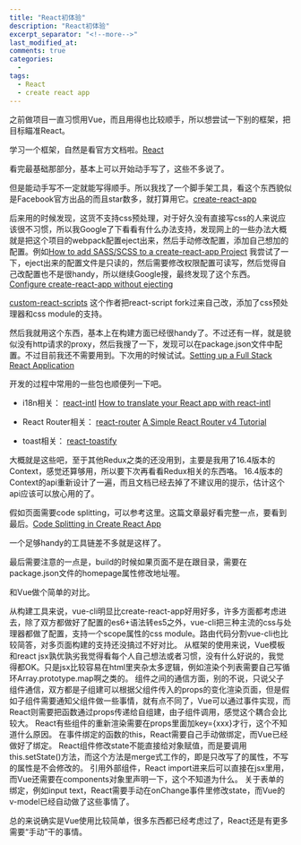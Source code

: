 ```yaml
---
title: "React初体验"
description: "React初体验"
excerpt_separator: "<!--more-->"
last_modified_at: 
comments: true
categories:
  -
tags:
  - React
  - create react app
---
```


之前做项目一直习惯用Vue，而且用得也比较顺手，所以想尝试一下别的框架，把目标瞄准React。

学习一个框架，自然是看官方文档啦。<site><a target="_blank" href="https://reactjs.org/">React</a></site>

看完最基础那部分，基本上可以开始动手写了，这些不多说了。

但是能动手写不一定就能写得顺手。所以我找了一个脚手架工具，看这个东西貌似是Facebook官方出品的而且star数多，就打算用它。<site><a target="_blank" href="https://github.com/facebook/create-react-app">create-react-app</a></site>

后来用的时候发现，这货不支持css预处理，对于好久没有直接写css的人来说应该很不习惯，所以我Google了下看看有什么办法支持，发现网上的一些办法大概就是把这个项目的webpack配置eject出来，然后手动修改配置，添加自己想加的配置。例如<site><a target="_blank" href="https://medium.com/front-end-hacking/how-to-add-sass-or-scss-to-create-react-app-c303dae4b5bc">How to add SASS/SCSS to a create-react-app Project</a></site>
我尝试了一下，eject出来的配置文件是只读的，然后需要修改权限配置可读写，然后觉得自己改配置也不是很handy，所以继续Google搜，最终发现了这个东西。
<site><a target="_blank" href="https://medium.com/@kitze/configure-create-react-app-without-ejecting-d8450e96196a">Configure create-react-app without ejecting</a></site>

<site><a target="_blank" href="https://github.com/kitze/custom-react-scripts">custom-react-scripts</a></site>
这个作者把react-script fork过来自己改，添加了css预处理器和css module的支持。

然后我就用这个东西，基本上在构建方面已经很handy了。不过还有一样，就是貌似没有http请求的proxy，然后我搜了一下，发现可以在package.json文件中配置。不过目前我还不需要用到。下次用的时候试试。<site><a target="_blank" href="https://coursework.vschool.io/setting-up-a-full-stack-react-application/">Setting up a Full Stack React Application</a></site>

开发的过程中常用的一些包也顺便列一下吧。
* i18n相关： <site><a target="_blank" href="https://github.com/yahoo/react-intl">react-intl</a></site> <site><a target="_blank" href="https://www.codeandweb.com/babeledit/tutorials/how-to-translate-your-react-app-with-react-intl">How to translate your React app with react-intl</a></site>

* React Router相关： <site><a target="_blank" href="https://github.com/ReactTraining/react-router">react-router</a></site> <site><a target="_blank" href="https://medium.com/@pshrmn/a-simple-react-router-v4-tutorial-7f23ff27adf">A Simple React Router v4 Tutorial</a></site>

* toast相关： <site><a target="_blank" href="https://github.com/fkhadra/react-toastify#demo">react-toastify</a></site>

大概就是这些吧，至于其他Redux之类的还没用到，主要是我用了16.4版本的Context，感觉还算够用，所以要下次再看看Redux相关的东西咯。
16.4版本的Context的api重新设计了一遍，而且文档已经去掉了不建议用的提示，估计这个api应该可以放心用的了。

假如页面需要code splitting，可以参考这里。这篇文章最好看完整一点，要看到最后。<site><a target="_blank" href="https://serverless-stack.com/chapters/code-splitting-in-create-react-app.html">Code Splitting in Create React App</a></site>

一个足够handy的工具链差不多就是这样了。

最后需要注意的一点是，build的时候如果页面不是在跟目录，需要在package.json文件的homepage属性修改地址喔。

和Vue做个简单的对比。

从构建工具来说，vue-cli明显比create-react-app好用好多，许多方面都考虑进去，除了双方都做好了配置的es6+语法转es5之外，vue-cli把三种主流的css与处理器都做了配置，支持一个scope属性的css module。路由代码分割vue-cli也比较简答，对多页面构建的支持还没搞过不好对比。
从框架的使用来说，Vue模板和react jsx孰优孰劣我觉得看每个人自己想法或者习惯，没有什么好说的，我觉得都OK。只是jsx比较容易在html里夹杂太多逻辑，例如渲染个列表需要自己写循环Array.prototype.map啊之类的。
组件之间的通信方面，别的不说，只说父子组件通信，双方都是子组建可以根据父组件传入的props的变化渲染页面，但是假如子组件需要通知父组件做一些事情，就有点不同了，Vue可以通过事件实现，而React则需要把函数通过props传递给自组建，由子组件调用，感觉这个耦合会比较大。
React有些组件的重新渲染需要在props里面加key={xxx}才行，这个不知道什么原因。
在事件绑定的函数的this，React需要自己手动做绑定，而Vue已经做好了绑定。
React组件修改state不能直接给对象赋值，而是要调用this.setState()方法，而这个方法是merge式工作的，即是只改写了的属性，不写的属性是不会修改的。
引用外部组件，React import进来后可以直接在jsx里用，而Vue还需要在components对象里声明一下，这个不知道为什么。
关于表单的绑定，例如input text，React需要手动在onChange事件里修改state，而Vue的v-model已经自动做了这些事情了。

总的来说确实是Vue使用比较简单，很多东西都已经考虑过了，React还是有更多需要“手动”干的事情。
